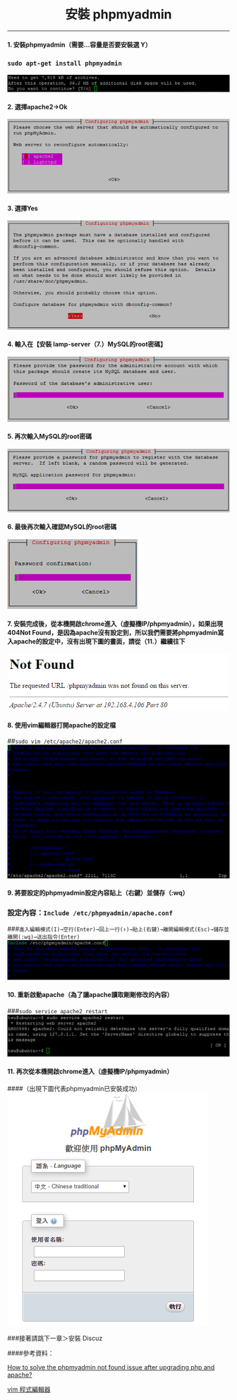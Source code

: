 # **<center>安裝 phpmyadmin**

---

#### 1. 安裝phpmyadmin（需要…容量是否要安裝選 Y）
### ```sudo apt-get install phpmyadmin```
![](../img/inst_part2/part2_1.png)

#### 2. 選擇apache2→Ok
![](../img/inst_part2/part2_2.png)

#### 3. 選擇Yes
![](../img/inst_part2/part2_3.png)

#### 4. 輸入在【安裝 lamp-server（7.）MySQL的root密碼】
![](../img/inst_part2/part2_4.png)

#### 5. 再次輸入MySQL的root密碼
![](../img/inst_part2/part2_5.png)

#### 6. 最後再次輸入確認MySQL的root密碼
![](../img/inst_part2/part2_6.png)

#### 7. 安裝完成後，從本機開啟chrome進入（虛擬機IP/phpmyadmin），如果出現404Not Found，是因為apache沒有設定到，所以我們需要將phpmyadmin寫入apache的設定中，沒有出現下圖的畫面，請從（11.）繼續往下
![](../img/inst_part2/part2_7.png)

#### 8. 使用vim編輯器打開apache的設定檔
##```sudo vim /etc/apache2/apache2.conf```
![](../img/inst_part2/part2_8.png)

#### 9. 將要設定的phpmyadmin設定內容貼上（右鍵）並儲存（:wq）
### 設定內容：```Include /etc/phpmyadmin/apache.conf```
###```進入編輯模式(I)→空行(Enter)→回上一行(↑)→貼上(右鍵)→離開編輯模式(Esc)→儲存並離開(:wq)→送出指令(Enter)```
![](../img/inst_part2/part2_9.png)

#### 10. 重新啟動apache（為了讓apache讀取剛剛修改的內容）
###```sudo service apache2 restart```
![](../img/inst_part2/part2_10.png)


#### 11. 再次從本機開啟chrome進入（虛擬機IP/phpmyadmin）
####（出現下圖代表phpmyadmin已安裝成功）
![](../img/inst_part2/part2_11.png)

###接著請跳下一章＞安裝 Discuz

####參考資料：

[How to solve the phpmyadmin not found issue after upgrading php and apache?](http://askubuntu.com/questions/387062/how-to-solve-the-phpmyadmin-not-found-issue-after-upgrading-php-and-apache)

[vim 程式編輯器](http://linux.vbird.org/linux_basic/0310vi.php)
